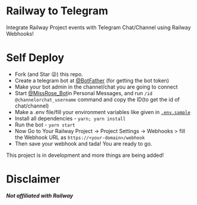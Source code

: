 # Railway to Telegram
Integrate Railway Project events with Telegram Chat/Channel using Railway Webhooks!

# Self Deploy
- Fork (and Star 😜) this repo.
- Create a telegram bot at [@BotFather](https://t.me/botfather) (for getting the bot token)
- Make your bot admin in the channel/chat you are going to connect
- Start [@MissRose_Bot](https://t.me/MissRose_Bot)in Personal Messages, and run `/id @channelorchat_username` command and copy the ID(to get the id of chat/channel)
- Make a .env file/fill your environment variables like given in [`.env.sample`](./.env.sample)
- Install all dependencies - `yarn; yarn install`
- Run the bot - `yarn start`
- Now Go to Your Railway Project -> Project Settings -> Webhooks > fill the Webhook URL as `https://<your-domain>/webhook`
- Then save your webhook and tada! You are ready to go.

This project is in development and more things are being added!

# Disclaimer
***Not affiliated with Railway***